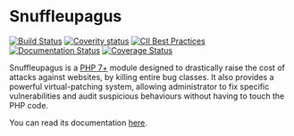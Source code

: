 # Snuffleupagus

[![Build Status](https://travis-ci.org/nbs-system/snuffleupagus.svg?branch=master)](https://travis-ci.org/nbs-system/snuffleupagus)
[![Coverity status](https://scan.coverity.com/projects/13821/badge.svg?flat=1)](https://scan.coverity.com/projects/nbs-system-snuffleupagus)
[![CII Best Practices](https://bestpractices.coreinfrastructure.org/projects/1267/badge)](https://bestpractices.coreinfrastructure.org/projects/1267)
[![Documentation Status](https://readthedocs.org/projects/snuffleupagus/badge/?version=latest)](http://snuffleupagus.readthedocs.io/?badge=latest)
[![Coverage Status](https://coveralls.io/repos/github/nbs-system/snuffleupagus/badge.svg?branch=master)](https://coveralls.io/github/nbs-system/snuffleupagus?branch=master)


Snuffleupagus is a [PHP 7+](https://secure.php.net/) module designed to
drastically raise the cost of attacks against websites, by killing entire bug
classes. It also provides a powerful virtual-patching system, allowing
administrator to fix specific vulnerabilities and audit suspicious behaviours
without having to touch the PHP code.

You can read its documentation [here](https://snuffleupagus.readthedocs.io/).
